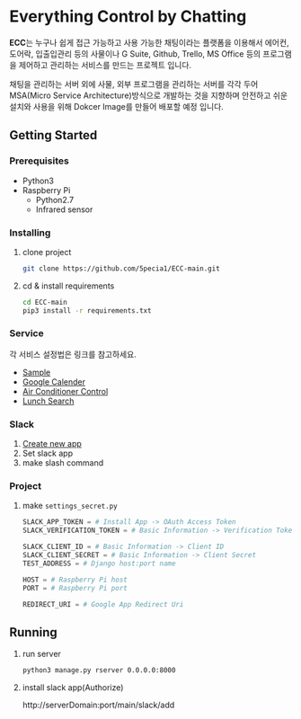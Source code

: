 # Everything Control by Chatting

<!-- ## 서문 -->
**ECC**는 누구나 쉽게 접근 가능하고 사용 가능한 채팅이라는 플랫폼을 이용해서 에어컨, 도어락, 입출입관리 등의 사물이나 G Suite, Github, Trello, MS Office 등의 프로그램을 제어하고 관리하는 서비스를 만드는 프로젝트 입니다. 

채팅을 관리하는 서버 외에 사물, 외부 프로그램을 관리하는 서버를 각각 두어 MSA(Micro Service Architecture)방식으로 개발하는 것을 지향하며 안전하고 쉬운 설치와 사용을 위해 Dokcer Image를 만들어 배포할 예정 입니다.


## Getting Started

### Prerequisites

* Python3
* Raspberry Pi
  - Python2.7
  - Infrared sensor

### Installing

1. clone project
    ```bash
    git clone https://github.com/5pecia1/ECC-main.git
    ```
2. cd & install requirements
    ```bash
    cd ECC-main
    pip3 install -r requirements.txt
    ```

### Service 

각 서비스 설정법은 링크를 참고하세요.

* [Sample](https://github.com/5pecia1/ECC-main/tree/master/sample/README.md)
* [Google Calender](https://github.com/5pecia1/ECC-main/blob/master/calendar_service/README.md)
* [Air Conditioner Control](https://github.com/5pecia1/ECC-main/tree/master/iot_service/README.md)
* [Lunch Search](https://github.com/5pecia1/ECC-main/blob/master/chat_service/README.md)

### Slack 

1. [Create new app](https://api.slack.com/apps)
2. Set slack app
3. make slash command

### Project 

1. make `settings_secret.py`
    ```python
    SLACK_APP_TOKEN = # Install App -> OAuth Access Token
    SLACK_VERIFICATION_TOKEN = # Basic Information -> Verification Token
    
    SLACK_CLIENT_ID = # Basic Information -> Client ID
    SLACK_CLIENT_SECRET = # Basic Information -> Client Secret
    TEST_ADDRESS = # Django host:port name
    
    HOST = # Raspberry Pi host
    PORT = # Raspberry Pi port
    
    REDIRECT_URI = # Google App Redirect Uri
    ```

## Running

1. run server
    ```bash
    python3 manage.py rserver 0.0.0.0:8000
    ```
2. install slack app(Authorize)
    
    http://serverDomain:port/main/slack/add


